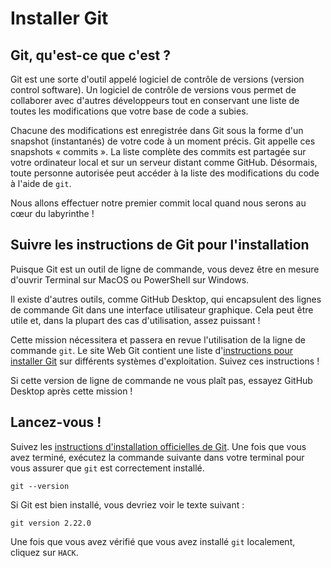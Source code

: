 # Installer Git

## Git, qu'est-ce que c'est&nbsp;?

Git est une sorte d'outil appelé logiciel de contrôle de versions (version control software). Un logiciel de contrôle de versions vous permet de collaborer avec d'autres développeurs tout en conservant une liste de toutes les modifications que votre base de code a subies.

Chacune des modifications est enregistrée dans Git sous la forme d'un snapshot (instantanés) de votre code à un moment précis. Git appelle ces snapshots  «&nbsp;commits&nbsp;». La liste complète des commits est partagée sur votre ordinateur local et sur un serveur distant comme GitHub. Désormais, toute personne autorisée peut accéder à la liste des modifications du code à l'aide de `git`.

Nous allons effectuer notre premier commit local quand nous serons au cœur du labyrinthe&nbsp;!

## Suivre les instructions de Git pour l'installation

Puisque Git est un outil de ligne de commande, vous devez être en mesure d'ouvrir Terminal sur MacOS ou PowerShell sur Windows.

Il existe d'autres outils, comme GitHub Desktop, qui encapsulent des lignes de commande Git dans une interface utilisateur graphique. Cela peut être utile et, dans la plupart des cas d'utilisation, assez puissant&nbsp;!

Cette mission nécessitera et passera en revue l'utilisation de la ligne de commande `git`. Le site Web Git contient une liste d'[instructions pour installer Git](https://git-scm.com/book/en/v2/Getting-Started-Installing-Git) sur différents systèmes d'exploitation. Suivez ces instructions&nbsp;!

Si cette version de ligne de commande ne vous plaît pas, essayez GitHub Desktop après cette mission&nbsp;!

## Lancez-vous&nbsp;!

Suivez les [instructions d'installation officielles de Git](https://git-scm.com/book/en/v2/Getting-Started-Installing-Git). Une fois que vous avez terminé, exécutez la commande suivante dans votre terminal pour vous assurer que `git` est correctement installé.

```
git --version
```

Si Git est bien installé, vous devriez voir le texte suivant&nbsp;:

```
git version 2.22.0
```

Une fois que vous avez vérifié que vous avez installé `git` localement, cliquez sur `HACK`.